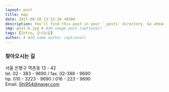```yaml
---
layout: post
title: map
date: 2017-08-20 13:32:20 +0300
description: You’ll find this post in your `_posts` directory. Go ahead and edit it and re-build the site to see your changes. # Add post description (optional)
img: post-6.jpg # Add image post (optional)
tags: [Intro, 오시는길]
author: # Add name author (optional)
---
```


<script type="text/javascript"
	src="https://openapi.map.naver.com/openapi/v3/maps.js?clientId=mg6WE1ZUhziVcIsKUuZd&submodules=geocoder"></script>

**<h3 class="p2">찾아오시는 길</h3>**
서울 은평구 역촌동 13 - 42<br>
tel. 02 - 383 - 9690  / fax. 02-388 - 9690<br>
hp. 010 - 3223 - 9690 / 016 - 223 - 9690<br>
Email. Shj954@naver.com<br>

